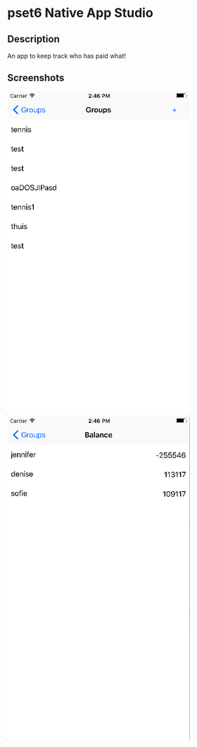 # pset6 Native App Studio
## Description

An app to keep track who has paid what!

## Screenshots

![Alt text](/jenniferbuur_pset6/Assets.xcassets/screenshot1.imageset/screenshot1.png)
![Alt_text](/jenniferbuur_pset6/Assets.xcassets/screenshot2.imageset/screenshot2.png)
